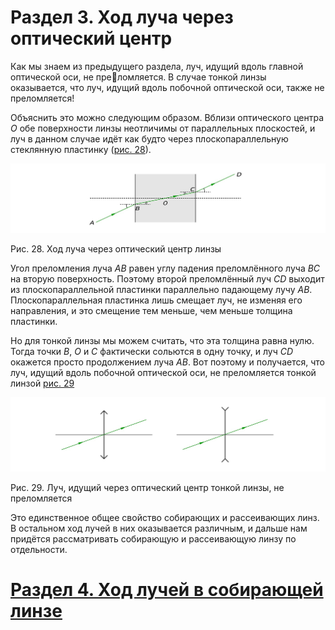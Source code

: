 # Раздел 3. Ход луча через оптический центр

Как мы знаем из предыдущего раздела, луч, идущий вдоль главной оптической оси, не преломляется. В случае тонкой линзы оказывается, что луч, идущий вдоль побочной оптической оси, также не преломляется!

Объяснить это можно следующим образом. Вблизи оптического центра $O$ обе поверхности линзы неотличимы от параллельных плоскостей, и луч в данном случае идёт как будто через плоскопараллельную стеклянную пластинку ([рис. 28](/image/Рисунок28.jpg)).

![Ход луча через оптический центр линзы](/image/Рисунок28.jpg)

Рис. 28. Ход луча через оптический центр линзы

Угол преломления луча $AB$ равен углу падения преломлённого луча $BC$ на вторую поверхность. Поэтому второй преломлённый луч $CD$ выходит из плоскопараллельной пластинки параллельно падающему лучу $AB$. Плоскопараллельная пластинка лишь смещает луч, не изменяя его направления, и это смещение тем меньше, чем меньше толщина пластинки.

Но для тонкой линзы мы можем считать, что эта толщина равна нулю. Тогда точки $B$, $O$ и $C$ фактически сольются в одну точку, и луч $CD$ окажется просто продолжением луча $AB$. Вот поэтому и получается, что луч, идущий вдоль побочной оптической оси, не преломляется тонкой линзой [рис. 29](/image/Рисунок29.jpg)

![Луч, идущий через оптический центр тонкой линзы, не преломляется](/image/Рисунок29.jpg)

Рис. 29. Луч, идущий через оптический центр тонкой линзы, не преломляется

Это единственное общее свойство собирающих и рассеивающих линз. В остальном ход лучей в них оказывается различным, и дальше нам придётся рассматривать собирающую и рассеивающую линзу по отдельности.
# [Раздел 4. Ход лучей в собирающей линзе](/Тонкие%20линзы.%20Ход%20лучей/Ход%20лучей%20в%20собирающей%20линзе.md)
